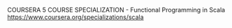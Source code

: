COURSERA 5 COURSE SPECIALIZATION - Functional Programming in Scala
https://www.coursera.org/specializations/scala
